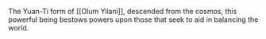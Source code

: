 The Yuan-Ti form of [[Olum Yilani]], descended from the cosmos, this powerful being bestows powers upon those that seek to aid in balancing the world.